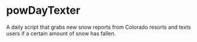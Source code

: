 # powDayTexter
A daily script that grabs new snow reports from Colorado resorts and texts users if a certain amount of snow has fallen.
